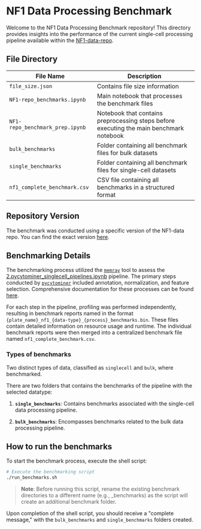 # NF1 Data Processing Benchmark

Welcome to the NF1 Data Processing Benchmark repository! This directory provides insights into the performance of the current single-cell processing pipeline available within the [NF1-data-repo](https://github.com/WayScience/nf1_cellpainting_data/tree/main).

## File Directory

| File Name                       | Description                                                   |
|----------------------------------|---------------------------------------------------------------|
| `file_size.json`                 | Contains file size information                                |
| `NF1-repo_benchmarks.ipynb`      | Main notebook that processes the benchmark files              |
| `NF1-repo_benchmark_prep.ipynb`  | Notebook that contains preprocessing steps before executing the main benchmark notebook |
| `bulk_benchmarks`                | Folder containing all benchmark files for bulk datasets        |
| `single_benchmarks`              | Folder containing all benchmark files for single-cell datasets |
| `nf1_complete_benchmark.csv`     | CSV file containing all benchmarks in a structured format      |

## Repository Version

The benchmark was conducted using a specific version of the NF1-data repo. You can find the exact version [here](https://github.com/WayScience/nf1_cellpainting_data/tree/main@46dc73b74c2e995e86a311f91996e3302b98dded).

## Benchmarking Details

The benchmarking process utilized the [`memray`](https://bloomberg.github.io/memray/) tool to assess the [2.pycytominer_singlecell_pipelines.ipynb](https://github.com/WayScience/nf1_cellpainting_data/blob/main/3.processing_features/2.pycytominer_singlecell_pipelines.ipynb) pipeline.
The primary steps conducted by [`pycytominer`](https://github.com/cytomining/pycytominer) included annotation, normalization, and feature selection.
Comprehensive documentation for these processes can be found [here](https://pycytominer.readthedocs.io/en/stable/).

For each step in the pipeline, profiling was performed independently, resulting in benchmark reports named in the format `{plate_name}_nf1_{data-type}_{process}_benchmarks.bin`.
These files contain detailed information on resource usage and runtime.
The individual benchmark reports were then merged into a centralized benchmark file named `nf1_complete_benchmark.csv`.

### Types of benchmarks

Two distinct types of data, classified as `singlecell` and `bulk`, where benchmarked.

There are two folders that contains the benchmarks of the pipeline with the selected datatype:

1. **`single_benchmarks`**: Contains benchmarks associated with the single-cell data processing pipeline.

2. **`bulk_benchmarks`**: Encompasses benchmarks related to the bulk data processing pipeline.
## How to run the benchmarks

To start the benchmark process, execute the shell script:

```bash
# Execute the benchmarking script
./run_benchmarks.sh
```
> **Note**: Before running this script, rename the existing benchmark directories to a different name (e.g., _benchmarks) as the script will create an additional benchmark folder.

Upon completion of the shell script, you should receive a "complete message," with the `bulk_benchmarks` and `single_benchmarks` folders created.
